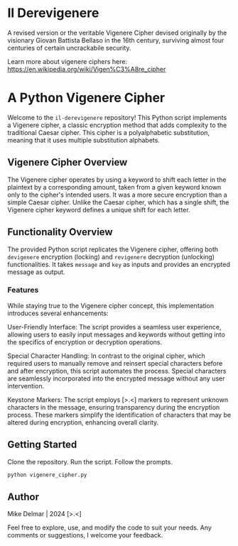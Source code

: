 # Il Derevigenere
A revised version or the veritable Vigenere Cipher devised originally by the visionary Giovan Battista Bellaso in the 16th century, surviving almost four centuries of certain uncrackabile security.

Learn more about vigenere ciphers here:
https://en.wikipedia.org/wiki/Vigen%C3%A8re_cipher

# A Python Vigenere Cipher

Welcome to the `il-derevigenere` repository! This Python script implements a Vigenere cipher, a classic encryption method that adds complexity to the traditional Caesar cipher. This cipher is a polyalphabetic substitution, meaning that it uses multiple substitution alphabets.

## Vigenere Cipher Overview

The Vigenere cipher operates by using a keyword to shift each letter in the plaintext by a corresponding amount, taken from a given keyword known only to the cipher's intended users. It was a more secure encryption than a simple Caesar cipher. Unlike the Caesar cipher, which has a single shift, the Vigenere cipher keyword defines a unique shift for each letter.

## Functionality Overview

The provided Python script replicates the Vigenere cipher, offering both `devigenere` encryption (locking) and  `revigenere` decryption (unlocking) functionalities. It takes `message` and `key` as inputs and provides an encrypted message as output. 

### Features

While staying true to the Vigenere cipher concept, this implementation introduces several enhancements:

User-Friendly Interface: The script provides a seamless user experience, allowing users to easily input messages and keywords without getting into the specifics of encryption or decryption operations.

Special Character Handling: In contrast to the original cipher, which required users to manually remove and reinsert special characters before and after encryption, this script automates the process. Special characters are seamlessly incorporated into the encrypted message without any user intervention.

Keystone Markers: The script employs [>.<] markers to represent unknown characters in the message, ensuring transparency during the encryption process. These markers simplify the identification of characters that may be altered during encryption, enhancing overall clarity.

## Getting Started

Clone the repository. Run the script. Follow the prompts.

```bash
python vigenere_cipher.py
```

## Author

Mike Delmar | 2024 [>.<]

Feel free to explore, use, and modify the code to suit your needs. Any comments or suggestions, I welcome your feedback.
